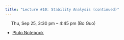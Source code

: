```yaml
---
title: "Lecture #10: Stability Analysis (continued)"
---
```


&nbsp;&nbsp;&nbsp;&nbsp;&nbsp;Thu, Sep 25, 3:30 pm – 4:45 pm (Bo Guo)

- [Pluto Notebook](../pluto_notebooks/Lec10_stability_analysis_continued.html)
